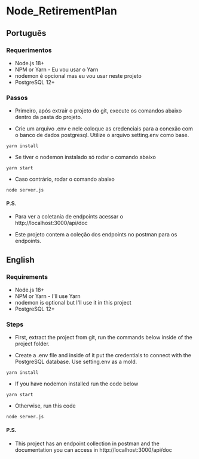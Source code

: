 # Node_RetirementPlan

## Português

### Requerimentos

- Node.js 18+
- NPM or Yarn - Eu vou usar o Yarn
- nodemon é opcional mas eu vou usar neste projeto
- PostgreSQL 12+

### Passos

- Primeiro, após extrair o projeto do git, execute os comandos abaixo dentro da pasta do projeto.

- Crie um arquivo .env e nele coloque as credenciais para a conexão com o banco de dados postgresql. Utilize o arquivo setting.env como base.

```
yarn install
```

- Se tiver o nodemon instalado só rodar o comando abaixo

```
yarn start
```

- Caso contrário, rodar o comando abaixo

```
node server.js
```

#### P.S.

- Para ver a coletania de endpoints acessar o http://localhost:3000/api/doc

- Este projeto contem a coleção dos endpoints no postman para os endpoints.

## English

### Requirements

- Node.js 18+
- NPM or Yarn - I'll use Yarn
- nodemon is optional but I'll use it in this project
- PostgreSQL 12+

### Steps

- First, extract the project from git, run the commands below inside of the project folder.

- Create a .env file and inside of it put the credentials to connect with the PostgreSQL database. Use setting.env as a mold.

```
yarn install
```

- If you have nodemon installed run the code below

```
yarn start
```

- Otherwise, run this code

```
node server.js
```

#### P.S.

- This project has an endpoint collection in postman and the documentation you can access in http://localhost:3000/api/doc
